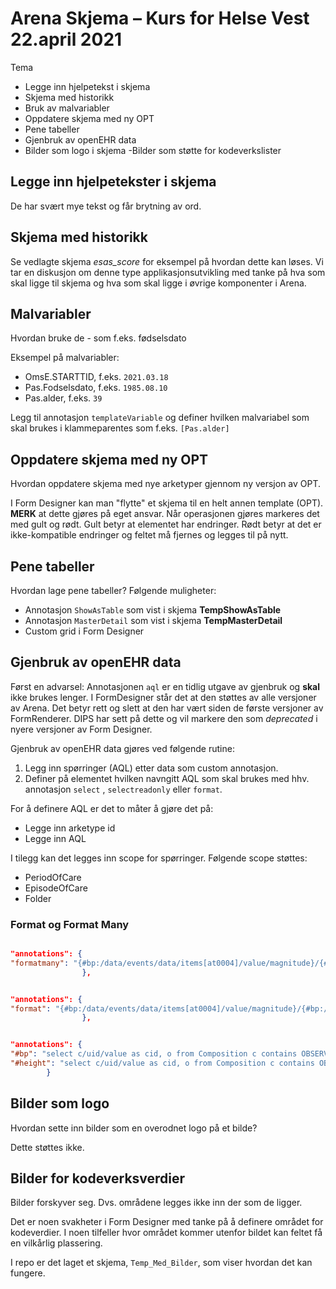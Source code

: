 # Arena Skjema – Kurs for Helse Vest 22.april 2021

Tema

- Legge inn hjelpetekst i skjema
- Skjema med historikk
- Bruk av malvariabler
- Oppdatere skjema med ny OPT
- Pene tabeller
- Gjenbruk av openEHR data
- Bilder som logo i skjema
  -Bilder som støtte for kodeverkslister

## Legge inn hjelpetekster i skjema

De har svært mye tekst og får brytning av ord.

## Skjema med historikk

Se vedlagte skjema _esas_score_ for eksempel på hvordan dette kan løses.
Vi tar en diskusjon om denne type applikasjonsutvikling med tanke på hva som skal ligge til skjema og hva som skal ligge i øvrige komponenter i Arena.

## Malvariabler

Hvordan bruke de - som f.eks. fødselsdato

Eksempel på malvariabler:

- OmsE.STARTTID, f.eks. `2021.03.18`
- Pas.Fodselsdato, f.eks. `1985.08.10`
- Pas.alder, f.eks. `39`

Legg til annotasjon `templateVariable` og definer hvilken malvariabel som skal brukes i klammeparentes som f.eks. `[Pas.alder]`

## Oppdatere skjema med ny OPT

Hvordan oppdatere skjema med nye arketyper gjennom ny versjon av OPT.

I Form Designer kan man "flytte" et skjema til en helt annen template (OPT). **MERK** at dette gjøres på eget ansvar. Når operasjonen gjøres markeres det med gult og rødt. Gult betyr at elementet har endringer. Rødt betyr at det er ikke-kompatible endringer og feltet må fjernes og legges til på nytt.

## Pene tabeller

Hvordan lage pene tabeller?
Følgende muligheter:

- Annotasjon `ShowAsTable` som vist i skjema **TempShowAsTable**
- Annotasjon `MasterDetail` som vist i skjema **TempMasterDetail**
- Custom grid i Form Designer

## Gjenbruk av openEHR data

Først en advarsel: Annotasjonen `aql` er en tidlig utgave av gjenbruk og **skal** ikke brukes lenger. I FormDesigner står det at den støttes av alle versjoner av Arena. Det betyr rett og slett at den har vært siden de første versjoner av FormRenderer. DIPS har sett på dette og vil markere den som _deprecated_ i nyere versjoner av Form Designer.

Gjenbruk av openEHR data gjøres ved følgende rutine:

1. Legg inn spørringer (AQL) etter data som custom annotasjon.
2. Definer på elementet hvilken navngitt AQL som skal brukes med hhv. annotasjon `select` , `selectreadonly` eller `format`.

For å definere AQL er det to måter å gjøre det på:

- Legge inn arketype id
- Legge inn AQL

I tilegg kan det legges inn scope for spørringer. Følgende scope støttes:

- PeriodOfCare
- EpisodeOfCare
- Folder

### Format og Format Many

```json

"annotations": {​​​​​
"formatmany": "{​​​​​#bp:/data/events/data/items[at0004]/value/magnitude}​​​​​/{​​​​​#bp:/data/events/data/items[at0005]/value/magnitude}​​​​​ mmHg og {​​​​​#height:/data[at0001]/events[at0002]/data[at0003]/items[at0004]/value/magnitude}​​​​​ {​​​​​#height:/data[at0001]/events[at0002]/data[at0003]/items[at0004]/value/units}​​​​​"
                }​​​​​,


"annotations": {​​​​​
"format": "{​​​​​#bp:/data/events/data/items[at0004]/value/magnitude}​​​​​/{​​​​​#bp:/data/events/data/items[at0005]/value/magnitude}​​​​​ mmHg og {​​​​​#height:/data[at0001]/events[at0002]/data[at0003]/items[at0004]/value/magnitude}​​​​​ {​​​​​#height:/data[at0001]/events[at0002]/data[at0003]/items[at0004]/value/units}​​​​​"
                }​​​​​,


"annotations": {​​​​​
"#bp": "select c/uid/value as cid, o from Composition c contains OBSERVATION o[openEHR-EHR-OBSERVATION.blood_pressure.v1] limit 2",
"#height": "select c/uid/value as cid, o from Composition c contains OBSERVATION o[openEHR-EHR-OBSERVATION.height.v1] limit 2"
        }​​​​​
```

## Bilder som logo

Hvordan sette inn bilder som en overodnet logo på et bilde?

Dette støttes ikke.

## Bilder for kodeverksverdier

Bilder forskyver seg. Dvs. områdene legges ikke inn der som de ligger.

Det er noen svakheter i Form Designer med tanke på å definere området for kodeverdier. I noen tilfeller hvor området kommer utenfor bildet kan feltet få en vilkårlig plassering.

I repo er det laget et skjema, `Temp_Med_Bilder`, som viser hvordan det kan fungere.
